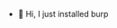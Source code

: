 - 👋 Hi, I just installed burp

<!---
Ndathi/Ndathi is a ✨ special ✨ repository because its `README.md` (this file) appears on your GitHub profile.
You can click the Preview link to take a look at your changes.
--->
